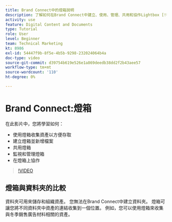 ```yaml
---
title: Brand Connect中的燈箱說明
description: 了解如何在Brand Connect中建立、使用、管理、共用和協作Lightbox [!UICONTROL Workfront DAM].
activity: use
feature: Digital Content and Documents
type: Tutorial
role: User
level: Beginner
team: Technical Marketing
kt: 8986
exl-id: 54447f9b-8f5e-4b5b-9298-232024064b4a
doc-type: video
source-git-commit: d39754b619e526e1a869deedb38dd2f2b43aee57
workflow-type: tm+mt
source-wordcount: '110'
ht-degree: 0%

---
```


# Brand Connect:燈箱

在此影片中，您將學習如何：

* 使用燈箱收集資產以方便存取
* 建立燈箱並新增檔案
* 共用燈箱
* 監視和管理燈箱
* 在燈箱上協作

>[!VIDEO](https://video.tv.adobe.com/v/335248/?quality=12)

## 燈箱與資料夾的比較

資料夾可用來儲存和組織資產。 您無法在Brand Connect中建立資料夾。 燈箱可讓您將不同資料夾中資產的連結收集到一個位置。 例如，您可以使用燈箱來收集與冬季銷售廣告材料相關的資產。
